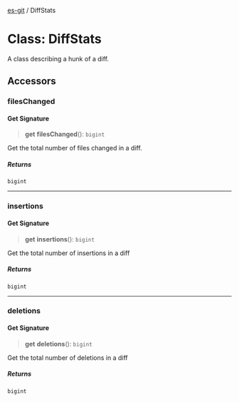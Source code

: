 [es-git](../globals.md) / DiffStats

# Class: DiffStats

A class describing a hunk of a diff.

## Accessors

### filesChanged

#### Get Signature

> **get** **filesChanged**(): `bigint`

Get the total number of files changed in a diff.

##### Returns

`bigint`

***

### insertions

#### Get Signature

> **get** **insertions**(): `bigint`

Get the total number of insertions in a diff

##### Returns

`bigint`

***

### deletions

#### Get Signature

> **get** **deletions**(): `bigint`

Get the total number of deletions in a diff

##### Returns

`bigint`
